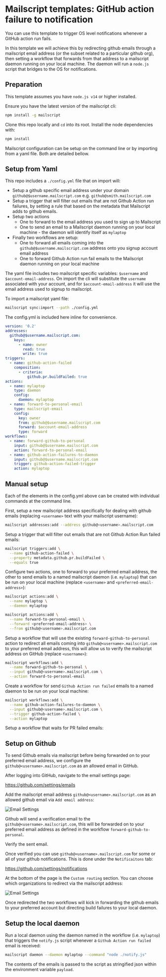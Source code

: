 # Mailscript templates: GitHub action failure to notification

You can use this template to trigger OS level notifications whenever a GitHub action run fails.

In this template we will achieve this by redirecting github emails through a mailscript email address (or the subset related to a particular github org), then setting a workflow that forwards from that address to a mailscript daemon running on your local machine. The daemon will run a `node.js` script that bridges to the OS for notifications.

## Preparation

This template assumes you have `node.js v14` or higher installed.

Ensure you have the latest version of the mailscript cli:

```sh
npm install -g mailscript
```

Clone this repo locally and `cd` into its root. Install the node dependencies with:

```sh
npm install
```

Mailscript configuration can be setup on the command line or by importing from a yaml file.
Both are detailed bellow.

## Setup from Yaml

This repo includes a `./config.yml` file that on import will:

* Setup a github specific email address under your domain `github@$username.mailscript.com` e.g. `github@smith.mailscript.com`
* Setup a trigger that will filter out emails that are not Github Action run failures, by setting a rule that based on the metadata that Mailscript adds to github emails.
* Setup two actions
  * One to forward to the email address you used to sign up to Mailscript
  * One to send an email to a Mailscript daemon running on your local machine - the daemon will identify itself as `mylaptop`
* Finally two workflows are setup:
  * One to forward all emails coming into the `github@$username.mailscript.com` address onto you signup account email address
  * One to forward Github Action run fail emails to the Mailscript daemon running on your local machine

The yaml file includes two mailscript specific variables: `$username` and `$account-email-address`. On import the cli will substitute the `username` associated
with your account, and for `$account-email-address` it will use the email address
used to signup to mailscript.

To import a mailscript yaml file:

```sh
mailscript sync:import --path ./config.yml
```

The config.yml is included here inline for convenience.

```yml
version: '0.2'
addresses:
  github@$username.mailscript.com:
    keys:
      - name: owner
        read: true
        write: true
triggers:
  - name: github-action-failed
    composition:
      - criteria:
          github.pr.buildFailed: true
actions:
  - name: mylaptop
    type: daemon
    config:
      daemon: mylaptop
  - name: forward-to-personal-email
    type: mailscript-email
    config:
      key: owner
      from: github@$username.mailscript.com
      forward: $account-email-address
      type: forward
workflows:
  - name: forward-github-to-personal
    input: github@$username.mailscript.com
    action: forward-to-personal-email
  - name: github-action-failures-to-daemon
    input: github@$username.mailscript.com
    trigger: github-action-failed-trigger
    action: mylaptop
```

## Manual setup

Each of the elements in the config.yml above can be created with individual commands
at the command line.

First, setup a new mailscript address specifically for dealing with github emails (replacing `<username>` text with your mailscript username):

```sh
mailscript addresses:add --address github@<username>.mailscript.com
```

Setup a trigger that will filter out emails that are not Github Action Run failed emails:

```sh
mailscript triggers:add \
  --name github-action-failed \
  --property metadata.github.pr.buildFailed \
  --equals true
```

Configure two actions, one to forward to your preferred email address, the other to send
emails to a named mailscript daemon (i.e. `mylaptop`) that can be run on your local machine (replace `<username>` and `<preferred-email-address>`):

```sh
mailscript actions:add \
  --name mylaptop \
  --daemon mylaptop

mailscript actions:add \
  --name forward-to-personal-email \
  --forward <preferred-email-address> \
  --from github@<username>.mailscript.com
```

Setup a workflow that will use the existing `forward-github-to-personal` action to redirect all emails coming into `github@<username>.mailscript.com` to your preferred
email address, this will allow us to verify the mailscript address on GitHub (replace `<username>`):

```sh
mailscript workflows:add \
  --name forward-github-to-personal \
  --input github@<username>.mailscript.com \
  --action forward-to-personal-email
```

Create a workflow for send `Github Action run failed` emails to a named daemon to be run
on your local machine:

```sh
mailscript workflows:add \
  --name github-action-failures-to-daemon \
  --input github@<username>.mailscript.com \
  --trigger github-action-failed \
  --action mylaptop
```

Setup a workflow that waits for PR failed emails:

## Setup on Github

To send Github emails via mailscript before being forwarded on to your preferred
email address, we configure the `github@<username>.mailscript.com` as an allowed
email in GitHub.

After logging into GitHub, navigate to the email settings page:

https://github.com/settings/emails

Add the mailscript email address `github@<username>.mailscript.com` as an allowed github email via `Add email address`:

![Email Settings](./images/github_email_settings.png "Email Settings")

Github will send a verification email to the `github@<username>.mailscript.com`, this will be forwarded on to your preferred email address as defined
in the workflow `forward-github-to-personal`.

Verify the sent email.

Once verified you can use `github@<username>.mailscript.com` for some or all of your github notifications. This is done under the `Notificaitons` tab:

https://github.com/settings/notifications

At the bottom of the page is the `Custom routing` section. You can choose which organizations to redirect via the mailscript address:

![Email Settings](./images/github_notification_settings.png "Email Settings")

Once redirected the two workflows will kick in forwarding the github emails
to your preferred account but directing build failures to your local daemon.

## Setup the local daemon

Run a local daemon using the daemon named in the workflow (i.e. `mylaptop`) that triggers the `notify.js` script whenever a `Github Action run failed` email is received:

```sh
mailscript daemon --daemon mylaptop --command "node ./notify.js"
```

The contents of the emails is passed to the script as stringified json within the environment variable `payload`.
